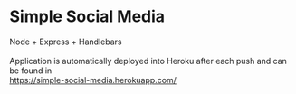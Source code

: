 # Simple Social Media

Node + Express + Handlebars
<br><br>
Application is automatically deployed into Heroku after each push and can be found in
<br>
https://simple-social-media.herokuapp.com/
